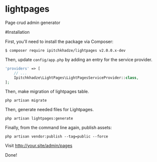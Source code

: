 # lightpages
Page crud admin generator

#Installation

First, you'll need to install the package via Composer:

```shell
$ composer require ipitchkhadze/lightpages v2.0.0.x-dev
```

Then, update `config/app.php` by adding an entry for the service provider.

```php
'providers' => [
    // ...
    Ipitchkhadze\LightPages\LightPagesServiceProvider::class,
];
```
Then, make migration of lightpages table.

```shell
php artisan migrate
```
Then, generate needed files for Lightpages.

```shell
php artisan lightpages:generate
```
Finally, from the command line again, publish assets:

```shell
php artisan vendor:publish --tag=public --force
```

Visit http://your.site/admin/pages

Done!

